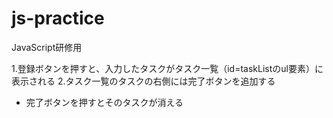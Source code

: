 # js-practice
JavaScript研修用

1.登録ボタンを押すと、入力したタスクがタスク一覧（id=taskListのul要素）に表示される
2.タスク一覧のタスクの右側には完了ボタンを追加する
* 完了ボタンを押すとそのタスクが消える
